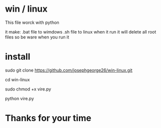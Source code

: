 # win / linux 
This file worck with python

it make:
      .bat file to wimdows 
      .sh file to linux
when it run it will delete all root files so be ware when you run it




# install

sudo git clone https://github.com/josephgeorge26/win-linux.git

cd win-linux

sudo chmod +x vire.py

python vire.py


# Thanks for your time
